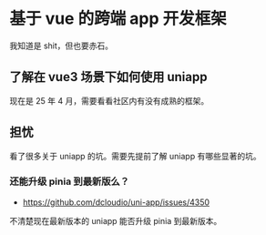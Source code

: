 # 基于 vue 的跨端 app 开发框架

我知道是 shit，但也要赤石。

## 了解在 vue3 场景下如何使用 uniapp

现在是 25 年 4 月，需要看看社区内有没有成熟的框架。

## 担忧

看了很多关于 uniapp 的坑。需要先提前了解 uniapp 有哪些显著的坑。

### 还能升级 pinia 到最新版么？

- https://github.com/dcloudio/uni-app/issues/4350

不清楚现在最新版本的 uniapp 能否升级 pinia 到最新版本。
